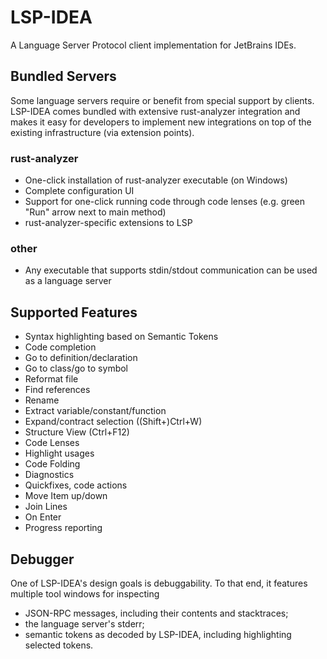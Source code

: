 # LSP-IDEA

A Language Server Protocol client implementation for JetBrains IDEs.


## Bundled Servers

Some language servers require or benefit from special support by clients.
LSP-IDEA comes bundled with extensive rust-analyzer integration
and makes it easy for developers to implement new integrations
on top of the existing infrastructure (via extension points).

### rust-analyzer

- One-click installation of rust-analyzer executable (on Windows)
- Complete configuration UI
- Support for one-click running code through code lenses (e.g. green "Run" arrow next to main method)
- rust-analyzer-specific extensions to LSP

### other

- Any executable that supports stdin/stdout communication can be used as a language server


## Supported Features

- Syntax highlighting based on Semantic Tokens
- Code completion
- Go to definition/declaration
- Go to class/go to symbol
- Reformat file
- Find references
- Rename
- Extract variable/constant/function
- Expand/contract selection ((Shift+)Ctrl+W)
- Structure View (Ctrl+F12)
- Code Lenses
- Highlight usages
- Code Folding
- Diagnostics
- Quickfixes, code actions
- Move Item up/down
- Join Lines
- On Enter
- Progress reporting


## Debugger

One of LSP-IDEA's design goals is debuggability.
To that end,
it features multiple tool windows for inspecting
- JSON-RPC messages, including their contents and stacktraces;
- the language server's stderr;
- semantic tokens as decoded by LSP-IDEA, including highlighting selected tokens.
